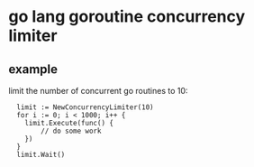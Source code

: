 # go lang goroutine concurrency limiter

## example

limit the number of concurrent go routines to 10:

```
  limit := NewConcurrencyLimiter(10)
  for i := 0; i < 1000; i++ {
  	limit.Execute(func() {
  		// do some work
  	})
  }
  limit.Wait()
```

